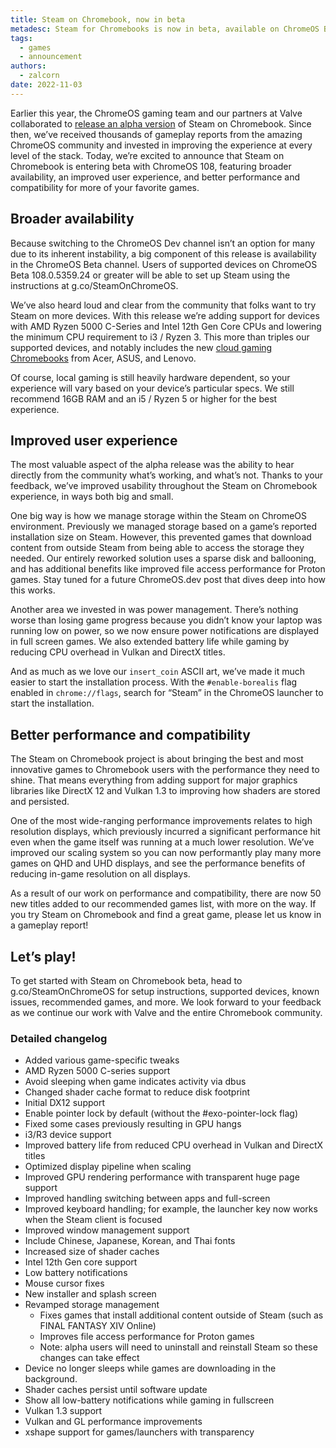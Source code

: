 ```yaml
---
title: Steam on Chromebook, now in beta
metadesc: Steam for Chromebooks is now in beta, available on ChromeOS Beta 108.0.5359.24, with broader availability, improved user experience, and better performance and compatibility
tags:
  - games
  - announcement
authors:
  - zalcorn
date: 2022-11-03
---
```


Earlier this year, the ChromeOS gaming team and our partners at Valve collaborated to [release an alpha version](/{{locale.code}}/posts/bringing-steam-to-chromeos) of Steam on Chromebook. Since then, we’ve received thousands of gameplay reports from the amazing ChromeOS community and invested in improving the experience at every level of the stack. Today, we’re excited to announce that Steam on Chromebook is entering beta with ChromeOS 108, featuring broader availability, an improved user experience, and better performance and compatibility for more of your favorite games.

## Broader availability

Because switching to the ChromeOS Dev channel isn’t an option for many due to its inherent instability, a big component of this release is availability in the ChromeOS Beta channel. Users of supported devices on ChromeOS Beta 108.0.5359.24 or greater will be able to set up Steam using the instructions at g.co/SteamOnChromeOS.

We’ve also heard loud and clear from the community that folks want to try Steam on more devices. With this release we’re adding support for devices with AMD Ryzen 5000 C-Series and Intel 12th Gen Core CPUs and lowering the minimum CPU requirement to i3 / Ryzen 3. This more than triples our supported devices, and notably includes the new [cloud gaming Chromebooks](https://blog.google/products/chromebooks/gaming-chromebooks/) from Acer, ASUS, and Lenovo.

Of course, local gaming is still heavily hardware dependent, so your experience will vary based on your device’s particular specs. We still recommend 16GB RAM and an i5 / Ryzen 5 or higher for the best experience.

## Improved user experience

The most valuable aspect of the alpha release was the ability to hear directly from the community what’s working, and what’s not. Thanks to your feedback, we’ve improved usability throughout the Steam on Chromebook experience, in ways both big and small.

One big way is how we manage storage within the Steam on ChromeOS environment. Previously we managed storage based on a game’s reported installation size on Steam. However, this prevented games that download content from outside Steam from being able to access the storage they needed. Our entirely reworked solution uses a sparse disk and ballooning, and has additional benefits like improved file access performance for Proton games. Stay tuned for a future ChromeOS.dev post that dives deep into how this works.

Another area we invested in was power management. There’s nothing worse than losing game progress because you didn’t know your laptop was running low on power, so we now ensure power notifications are displayed in full screen games. We also extended battery life while gaming by reducing CPU overhead in Vulkan and DirectX titles.

And as much as we love our `insert_coin` ASCII art, we’ve made it much easier to start the installation process. With the `#enable-borealis` flag enabled in `chrome://flags`, search for “Steam” in the ChromeOS launcher to start the installation.

## Better performance and compatibility

The Steam on Chromebook project is about bringing the best and most innovative games to Chromebook users with the performance they need to shine. That means everything from adding support for major graphics libraries like DirectX 12 and Vulkan 1.3 to improving how shaders are stored and persisted.

One of the most wide-ranging performance improvements relates to high resolution displays, which previously incurred a significant performance hit even when the game itself was running at a much lower resolution. We’ve improved our scaling system so you can now performantly play many more games on QHD and UHD displays, and see the performance benefits of reducing in-game resolution on all displays.

As a result of our work on performance and compatibility, there are now 50 new titles added to our recommended games list, with more on the way. If you try Steam on Chromebook and find a great game, please let us know in a gameplay report!

## Let’s play!

To get started with Steam on Chromebook beta, head to g.co/SteamOnChromeOS for setup instructions, supported devices, known issues, recommended games, and more. We look forward to your feedback as we continue our work with Valve and the entire Chromebook community.

### Detailed changelog

- Added various game-specific tweaks
- AMD Ryzen 5000 C-series support
- Avoid sleeping when game indicates activity via dbus
- Changed shader cache format to reduce disk footprint
- Initial DX12 support
- Enable pointer lock by default (without the #exo-pointer-lock flag)
- Fixed some cases previously resulting in GPU hangs
- i3/R3 device support
- Improved battery life from reduced CPU overhead in Vulkan and DirectX titles
- Optimized display pipeline when scaling
- Improved GPU rendering performance with transparent huge page support
- Improved handling switching between apps and full-screen
- Improved keyboard handling; for example, the launcher key now works when the Steam client is focused
- Improved window management support
- Include Chinese, Japanese, Korean, and Thai fonts
- Increased size of shader caches
- Intel 12th Gen core support
- Low battery notifications
- Mouse cursor fixes
- New installer and splash screen
- Revamped storage management
  - Fixes games that install additional content outside of Steam (such as FINAL FANTASY XIV Online)
  - Improves file access performance for Proton games
  - Note: alpha users will need to uninstall and reinstall Steam so these changes can take effect
- Device no longer sleeps while games are downloading in the background.
- Shader caches persist until software update
- Show all low-battery notifications while gaming in fullscreen
- Vulkan 1.3 support
- Vulkan and GL performance improvements
- xshape support for games/launchers with transparency
